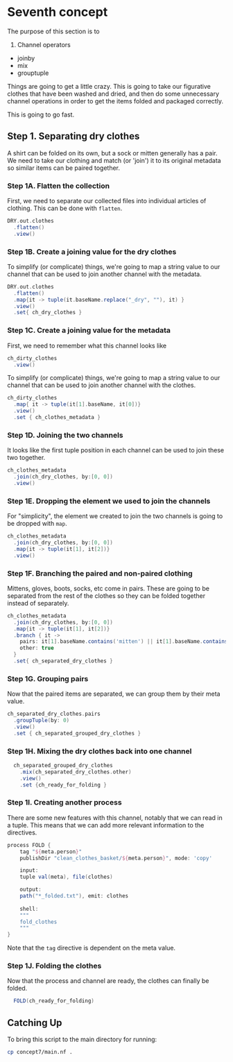 # Seventh concept

The purpose of this section is to 
1. Channel operators
  - joinby
  - mix
  - grouptuple

Things are going to get a little crazy. This is going to take our figurative clothes that have been washed and dried, and then do some unnecessary channel operations in order to get the items folded and packaged correctly.

This is going to go fast.

## Step 1. Separating dry clothes

A shirt can be folded on its own, but a sock or mitten generally has a pair. We need to take our clothing and match (or 'join') it to its original metadata so similar items can be paired together.

### Step 1A. Flatten the collection

First, we need to separate our collected files into individual articles of clothing. This can be done with `flatten`.
```groovy
DRY.out.clothes
  .flatten()
  .view()
```
### Step 1B. Create a joining value for the dry clothes

To simplify (or complicate) things, we're going to map a string value to our channel that can be used to join another channel with the metadata.
```groovy
DRY.out.clothes
  .flatten()
  .map{it -> tuple(it.baseName.replace("_dry", ""), it) }
  .view()
  .set{ ch_dry_clothes }
```

### Step 1C. Create a joining value for the metadata

First, we need to remember what this channel looks like
```groovy
ch_dirty_clothes
  .view()
```

To simplify (or complicate) things, we're going to map a string value to our channel that can be used to join another channel with the clothes. 
```groovy
ch_dirty_clothes
  .map{ it -> tuple(it[1].baseName, it[0])}
  .view()
  .set { ch_clothes_metadata }
```


### Step 1D. Joining the two channels

It looks like the first tuple position in each channel can be used to join these two together.

```groovy
ch_clothes_metadata
  .join(ch_dry_clothes, by:[0, 0])
  .view()
```
### Step 1E. Dropping the element we used to join the channels

For "simplicity", the element we created to join the two channels is going to be dropped with `map`.
```groovy
ch_clothes_metadata
  .join(ch_dry_clothes, by:[0, 0])
  .map{it -> tuple(it[1], it[2])}
  .view()
```

### Step 1F. Branching the paired and non-paired clothing

Mittens, gloves, boots, socks, etc come in pairs. These are going to be separated from the rest of the clothes so they can be folded together instead of separately.

```groovy
ch_clothes_metadata
  .join(ch_dry_clothes, by:[0, 0])
  .map{it -> tuple(it[1], it[2])}
  .branch { it ->
    pairs: it[1].baseName.contains('mitten') || it[1].baseName.contains('glove') || it[1].baseName.contains('sock')
    other: true
  }
  .set{ ch_separated_dry_clothes }
```

### Step 1G. Grouping pairs

Now that the paired items are separated, we can group them by their meta value.
```groovy
ch_separated_dry_clothes.pairs
  .groupTuple(by: 0)
  .view()
  .set { ch_separated_grouped_dry_clothes }
```

### Step 1H. Mixing the dry clothes back into one channel
```groovy
  ch_separated_grouped_dry_clothes
    .mix(ch_separated_dry_clothes.other)
    .view()
    .set {ch_ready_for_folding }
```

### Step 1I. Creating another process

There are some new features with this channel, notably that we can read in a tuple. This means that we can add more relevant information to the directives.

```groovy
process FOLD {
    tag "${meta.person}"
    publishDir "clean_clothes_basket/${meta.person}", mode: 'copy'

    input:
    tuple val(meta), file(clothes)

    output:
    path("*_folded.txt"), emit: clothes
    
    shell:
    """
    fold_clothes
    """
}
```

Note that the `tag` directive is dependent on the meta value.


### Step 1J. Folding the clothes

Now that the process and channel are ready, the clothes can finally be folded.
```groovy
  FOLD(ch_ready_for_folding)
```


## Catching Up

To bring this script to the main directory for running:

```bash
cp concept7/main.nf .
```
